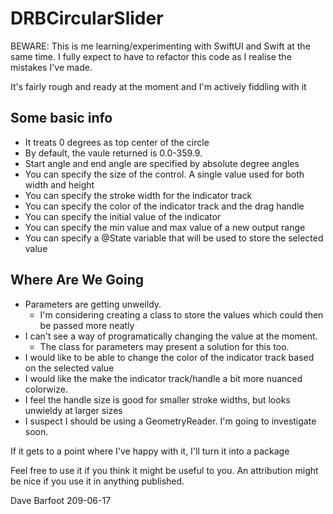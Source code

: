 # DRBCircularSlider

BEWARE: This is me learning/experimenting with SwiftUI and Swift at the same time.
I fully expect to have to refactor this code as I realise the mistakes I've made.

It's fairly rough and ready at the moment and I'm actively fiddling with it

## Some basic info

* It treats 0 degrees as top center of the circle
* By default, the vaule returned is 0.0-359.9.
* Start angle and end angle are specified by absolute degree angles
* You can specify the size of the control. A single value used for both width and height
* You can specify the stroke width for the indicator track
* You can specify the color of the indicator track and the drag handle
* You can specify the initial value of the indicator
* You can specify the min value and max value of a new output range
* You can specify a @State variable that will be used to store the selected value

## Where Are We Going

* Parameters are getting unweildy.
  * I'm considering creating a class to store the values which could then be passed more neatly
* I can't see a way of programatically changing the value at the moment.
  * The class for parameters may present a solution for this too.
* I would like to be able to change the color of the indicator track based on the selected value
* I would like the make the indicator track/handle a bit more nuanced colorwize.
* I feel the handle size is good for smaller stroke widths, but looks unwieldy at larger sizes
* I suspect I should be using a GeometryReader. I'm going to investigate soon.

If it gets to a point where I've happy with it, I'll turn it into a package

Feel free to use it if you think it might be useful to you. An attribution might
be nice if you use it in anything published.

Dave Barfoot
209-06-17
